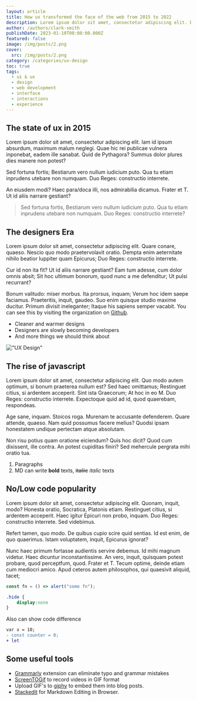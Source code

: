 ```yaml
---
layout: article
title: How ux transformed the face of the web from 2015 to 2022
description: Lorem ipsum dolor sit amet, consectetur adipiscing elit. Et nemo nimium beatus est; Idemne, quod iucunde? Duo Reges constructio interrete. At iamdecimum annum in spelunca iacet.
author: /authors/clark-smith
publishDate: 2023-01-10T00:00:00.000Z
featured: false
image: /img/posts/2.png
cover:
  src: /img/posts/2.png
category: /categories/ux-design
toc: true
tags:
  - ui & ux
  - design
  - web development
  - interface
  - interactions
  - experience
---
```


## The state of ux in 2015
Lorem ipsum dolor sit amet, consectetur adipiscing elit. Iam id ipsum absurdum, maximum malum neglegi. Quae hic rei publicae vulnera inponebat, eadem ille sanabat. Quid de Pythagora? Summus dolor plures dies manere non potest?

Sed fortuna fortis; Bestiarum vero nullum iudicium puto. Qua tu etiam inprudens utebare non numquam. Duo Reges: constructio interrete.

An eiusdem modi? Haec para/doca illi, nos admirabilia dicamus. Frater et T. Ut id aliis narrare gestiant?

> Sed fortuna fortis, Bestiarum vero nullum iudicium puto. Qua tu etiam inprudens utebare non numquam. Duo Reges: constructio interrete?

## The designers Era
Lorem ipsum dolor sit amet, consectetur adipiscing elit. Quare conare, quaeso. Nescio quo modo praetervolavit oratio. Dempta enim aeternitate nihilo beatior Iuppiter quam Epicurus; Duo Reges: constructio interrete.

Cur id non ita fit? Ut id aliis narrare gestiant? Eam tum adesse, cum dolor omnis absit; Sit hoc ultimum bonorum, quod nunc a me defenditur; Ut pulsi recurrant?

Bonum valitudo: miser morbus. Ita prorsus, inquam; Verum hoc idem saepe faciamus. Praeteritis, inquit, gaudeo. Suo enim quisque studio maxime ducitur. Primum divisit ineleganter; Itaque his sapiens semper vacabit. You can see this by visiting the organization on [Github](https://github.com/cssninjaStudio "all repos").

* Cleaner and warmer designs
* Designers are slowly becoming developers
* And more things we should think about

!["UX Design"](https://cdn.dribbble.com/userupload/4213492/file/original-71ebcdc8cbf383f09319bec3d0bd10c6.png?compress=1&resize=1200x674)

## The rise of javascript
Lorem ipsum dolor sit amet, consectetur adipiscing elit. Quo modo autem optimum, si bonum praeterea nullum est? Sed haec omittamus; Restinguet citius, si ardentem acceperit. Sint ista Graecorum; At hoc in eo M. Duo Reges: constructio interrete. Expectoque quid ad id, quod quaerebam, respondeas.

Age sane, inquam. Stoicos roga. Murenam te accusante defenderem. Quare attende, quaeso. Nam quid possumus facere melius? Quodsi ipsam honestatem undique pertectam atque absolutam.

Non risu potius quam oratione eiciendum? Quis hoc dicit? Quod cum dixissent, ille contra. An potest cupiditas finiri? Sed mehercule pergrata mihi oratio tua.

1. Paragraphs 
2. MD can write **bold** texts, ~~italiic~~ *italic*  texts

## No/Low code popularity
Lorem ipsum dolor sit amet, consectetur adipiscing elit. Quonam, inquit, modo? Honesta oratio, Socratica, Platonis etiam. Restinguet citius, si ardentem acceperit. Haec igitur Epicuri non probo, inquam. Duo Reges: constructio interrete. Sed videbimus.

Refert tamen, quo modo. De quibus cupio scire quid sentias. Id est enim, de quo quaerimus. Istam voluptatem, inquit, Epicurus ignorat?

Nunc haec primum fortasse audientis servire debemus. Id mihi magnum videtur. Haec dicuntur inconstantissime. An vero, inquit, quisquam potest probare, quod perceptfum, quod. Frater et T. Tecum optime, deinde etiam cum mediocri amico. Apud ceteros autem philosophos, qui quaesivit aliquid, tacet;


```js
const fn = () => alert("some fn");
```




```css
.hide {
    display:none
}
```


Also can show code difference


```diff
var x = 10;
- const counter = 0;
+ let 
```


## Some useful tools

 * [Grammarly](https://marketplace.visualstudio.com/items?itemName=znck.grammarly) extension can eliminate typo and grammar mistakes
 * [ScreenTOGif](https://www.screentogif.com/) to record videos in GIF format
 * Upload GIF's to [giphy](https://giphy.com/) to embed them into blog posts.
 * [Stackedit](https://stackedit.io/) for Markdown Editing in Browser.